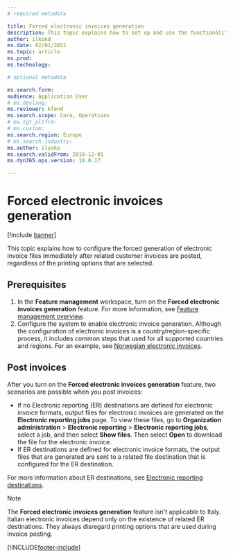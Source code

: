 ```yaml
---
# required metadata

title: Forced electronic invoices generation
description: This topic explains how to set up and use the functionality for forced generation of electronic invoices.
author: ilkond
ms.date: 02/01/2021
ms.topic: article
ms.prod: 
ms.technology: 

# optional metadata

ms.search.form: 
audience: Application User
# ms.devlang: 
ms.reviewer: kfend
ms.search.scope: Core, Operations
# ms.tgt_pltfrm: 
# ms.custom: 
ms.search.region: Europe
# ms.search.industry: 
ms.author: ilyako
ms.search.validFrom: 2019-12-01
ms.dyn365.ops.version: 10.0.17

---
```


# Forced electronic invoices generation

[!include [banner](../includes/banner.md)]

This topic explains how to configure the forced generation of electronic invoice files immediately after related customer invoices are posted, regardless of the printing options that are selected.

## Prerequisites

1. In the **Feature management** workspace, turn on the **Forced electronic invoices generation** feature. For more information, see [Feature management overview](../../fin-ops-core/fin-ops/get-started/feature-management/feature-management-overview.md).
2. Configure the system to enable electronic invoice generation. Although the configuration of electronic invoices is a country/region-specific process, it includes common steps that used for all supported countries and regions. For an example, see [Norwegian electronic invoices](emea-nor-e-invoices.md).

## Post invoices

After you turn on the **Forced electronic invoices generation** feature, two scenarios are possible when you post invoices:

- If no Electronic reporting (ER) destinations are defined for electronic invoice formats, output files for electronic invoices are generated on the **Electronic reporting jobs** page. To view these files, go to **Organization administration** \> **Electronic reporting** \> **Electronic reporting jobs**, select a job, and then select **Show files**. Then select **Open** to download the file for the electronic invoice.
- If ER destinations are defined for electronic invoice formats, the output files that are generated are sent to a related file destination that is configured for the ER destination.

For more information about ER destinations, see [Electronic reporting destinations](../../fin-ops-core/dev-itpro/analytics/electronic-reporting-destinations.md).

> [!NOTE]
> The **Forced electronic invoices generation** feature isn't applicable to Italy. Italian electronic invoices depend only on the existence of related ER destinations. They always disregard printing options that are used during invoice posting.


[!INCLUDE[footer-include](../../includes/footer-banner.md)]
